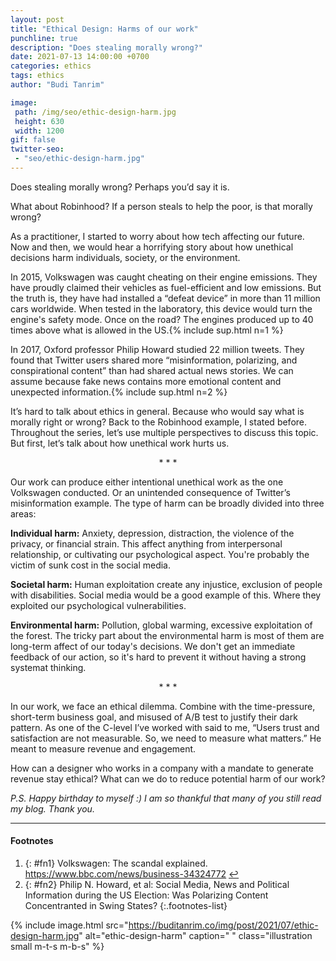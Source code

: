 ```yaml
---
layout: post
title: "Ethical Design: Harms of our work"
punchline: true
description: "Does stealing morally wrong?"
date: 2021-07-13 14:00:00 +0700
categories: ethics
tags: ethics
author: "Budi Tanrim"

image:
 path: /img/seo/ethic-design-harm.jpg
 height: 630
 width: 1200
gif: false
twitter-seo: 
 - "seo/ethic-design-harm.jpg"
---
```


Does stealing morally wrong? Perhaps you’d say it is.

What about Robinhood? If a person steals to help the poor, is that morally wrong?

As a practitioner, I started to worry about how tech affecting our future. Now and then, we would hear a horrifying story about how unethical decisions harm individuals, society, or the environment.

In 2015, Volkswagen was caught cheating on their engine emissions. They have proudly claimed their vehicles as fuel-efficient and low emissions. But the truth is, they have had installed a “defeat device” in more than 11 million cars worldwide. When tested in the laboratory, this device would turn the engine's safety mode. Once on the road? The engines produced up to 40 times above what is allowed in the US.{% include sup.html n=1 %}

In 2017, Oxford professor Philip Howard studied 22 million tweets. They found that Twitter users shared more “misinformation, polarizing, and conspirational content” than had shared actual news stories. We can assume because fake news contains more emotional content and unexpected information.{% include sup.html n=2 %}

It’s hard to talk about ethics in general. Because who would say what is morally right or wrong? Back to the Robinhood example, I stated before. Throughout the series, let’s use multiple perspectives to discuss this topic. But first, let’s talk about how unethical work hurts us.

<center class="m-b-s m-t-s">* * *</center>

Our work can produce either intentional unethical work as the one Volkswagen conducted. Or an unintended consequence of Twitter’s misinformation example. The type of harm can be broadly divided into three areas:

**Individual harm:** Anxiety, depression, distraction, the violence of the privacy, or financial strain. This affect anything from interpersonal relationship, or cultivating our psychological aspect. You're probably the victim of sunk cost in the social media.

**Societal harm:** Human exploitation create any injustice, exclusion of people with disabilities. Social media would be a good example of this. Where they exploited our psychological vulnerabilities. 

**Environmental harm:** Pollution, global warming, excessive exploitation of the forest. The tricky part about the environmental harm is most of them are long-term affect of our today's decisions. We don't get an immediate feedback of our action, so it's hard to prevent it without having a strong systemat thinking.

<center class="m-b-s m-t-s">* * *</center>

In our work, we face an ethical dilemma. Combine with the time-pressure, short-term business goal, and misused of A/B test to justify their dark pattern. As one of the C-level I’ve worked with said to me, “Users trust and satisfaction are not measurable. So, we need to measure what matters.” He meant to measure revenue and engagement.

How can a designer who works in a company with a mandate to generate revenue stay ethical? What can we do to reduce potential harm of our work?

_P.S. Happy birthday to myself :) I am so thankful that many of you still read my blog. Thank you._

---

#### Footnotes
1. {: #fn1} Volkswagen: The scandal explained. https://www.bbc.com/news/business-34324772 [↩](#a1)
2. {: #fn2} Philip N. Howard, et al: Social Media, News and Political Information during the US Election: Was Polarizing Content Concentranted in Swing States?
{:.footnotes-list}


{% include image.html 
src="https://buditanrim.co/img/post/2021/07/ethic-design-harm.jpg" 
alt="ethic-design-harm" 
caption=" "
class="illustration small m-t-s m-b-s" %}